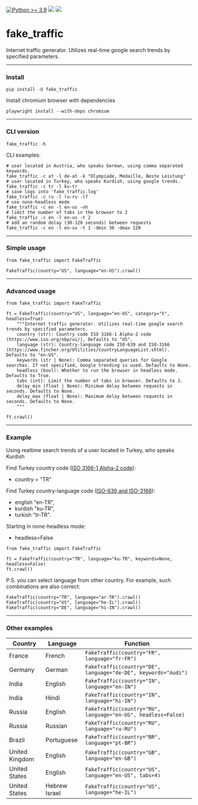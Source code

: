 [![Python >= 3.9](https://img.shields.io/badge/python->=3.9-red.svg)](https://www.python.org/downloads/) [![](https://badgen.net/github/release/deedy5/fake_traffic)](https://github.com/deedy5/fake_traffic/releases) [![](https://badge.fury.io/py/fake-traffic.svg)](https://pypi.org/project/fake-traffic)
# fake_traffic
Internet traffic generator. Utilizes real-time google search trends by specified parameters.

---
### Install

```python3
pip install -U fake_traffic
```
Install chromium browser with dependencies
```python3
playwright install --with-deps chromium
```

---
### CLI version
```python3
fake_traffic -h
```
CLI examples:
```python3
# user located in Austria, who speaks German, using comma separated keywords.
fake_traffic -c at -l de-at -k "Olympiade, Medaille, Beste Leistung"
# user located in Turkey, who speaks Kurdish, using google trends.
fake_traffic -c tr -l ku-tr
# save logs into 'fake_traffic.log'
fake_traffic -c ru -l ru-ru -lf
# use none-headless mode
fake_traffic -c en -l en-us -nh
# limit the number of tabs in the browser to 2
fake_traffic -c en -l en-us -t 2
# add an random delay (30-120 seconds) between requests
fake_traffic -c en -l en-us -t 1 -dmin 30 -dmax 120
```
---
### Simple usage
```python3
from fake_traffic import FakeTraffic

FakeTraffic(country="US", language="en-US").crawl()
```
---
### Advanced usage
```python3
from fake_traffic import FakeTraffic

ft = FakeTraffic(country="US", language="en-US", category="h", headless=True)
    """Internet traffic generator. Utilizes real-time google search trends by specified parameters.
    country (str): Country code ISO 3166-1 Alpha-2 code (https://www.iso.org/obp/ui/), Defaults to "US".
    language (str): Country-language code ISO-639 and ISO-3166 (https://www.fincher.org/Utilities/CountryLanguageList.shtml). Defaults to "en-US".
    keywords (str | None): Comma separated queries for Google searches. If not specified, Google trending is used. Defaults to None.
    headless (bool): Whether to run the browser in headless mode. Defaults to True.
    tabs (int): Limit the number of tabs in browser. Defaults to 3.
    delay_min (float | None): Minimum delay between requests in seconds. Defaults to None.
    delay_max (float | None): Maximum delay between requests in seconds. Defaults to None.
    """

ft.crawl()
```
---
### Example
Using realtime search trends of a user located in Turkey, who speaks Kurdish

Find Turkey country code ([ISO 3166-1 Alpha-2 code](https://www.iso.org/obp/ui/)):</br>
  - country = "TR" </br>

Find Turkey country-language code ([ISO-639 and ISO-3166](https://www.fincher.org/Utilities/CountryLanguageList.shtml)): </br>
  - english  "en-TR", </br>
  - kurdish  "ku-TR", </br>
  - turkish  "tr-TR". </br>

Starting in none-headless mode:
  - headless=False
```python3
from fake_traffic import FakeTraffic

ft = FakeTraffic(country="TR", language="ku-TR", keywords=None, headless=False)
ft.crawl()
```
P.S. you can select language from other country.
For example, such combinations are also correct:
```python3
FakeTraffic(country="TR", language="ar-TR").crawl()
FakeTraffic(country="US", language="he-IL").crawl()
FakeTraffic(country="DE", language="hi-IN").crawl()
```
---
### Other examples
Country   | Language  | Function                                     |
----------|---------- | ---------------------------------------------|
France    | French    | `FakeTraffic(country="FR", language="fr-FR")` |
Germany   | German    | `FakeTraffic(country="DE", language="de-DE", keywords="Audi")` |
India     | English   | `FakeTraffic(country="IN", language="en-IN")` |
India     | Hindi     | `FakeTraffic(country="IN", language="hi-IN")` |
Russia    | English   | `FakeTraffic(country="RU", language="en-US", headless=False)` |
Russia    | Russian   | `FakeTraffic(country="RU", language="ru-RU")` |
Brazil | Portuguese | `FakeTraffic(country="BR", language="pt-BR")` |
United Kingdom | English   | `FakeTraffic(country="GB", language="en-GB")` |
United States  | English   | `FakeTraffic(country="US", language="en-US", tabs=4)` |
United States  | Hebrew Israel   | `FakeTraffic(country="US", language="he-IL")` |
